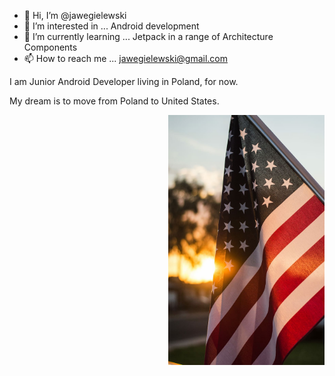 - 👋 Hi, I’m @jawegielewski
- 👀 I’m interested in ... Android development
- 🌱 I’m currently learning ... Jetpack in a range of Architecture Components
- 📫 How to reach me ... <a href = "mailto: jawegielewski@gmail.com">jawegielewski@gmail.com</a>


<p align="left">I am Junior Android Developer living in Poland, for now.

My dream is to move from Poland to United States.

<img align="right" src="resources/us_flag.jpg" width="250" height="400">
</p>
<!---
jawegielewski/jawegielewski is a ✨ special ✨ repository because its `README.md` (this file) appears on your GitHub profile.
You can click the Preview link to take a look at your changes.
--->
